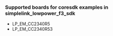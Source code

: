 ### Supported boards for coresdk examples in simplelink_lowpower_f3_sdk
* LP_EM_CC2340R5
* LP_EM_CC2340R53
